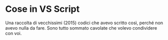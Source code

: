# Cose in VS Script
 Una raccolta di vecchissimi (2015) codici che avevo scritto così, perché non avevo nulla da fare. Sono tutto sommato cavolate che volevo condividere con voi.
